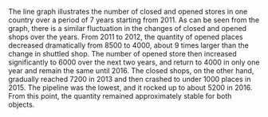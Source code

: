 The line graph illustrates the number of closed and opened stores in one country over a period of 7 years starting from 2011. As can be seen from the graph, there is a similar fluctuation in the changes of closed and opened shops over the years. From 2011 to 2012, the quantity of opened places decreased  dramatically from 8500 to 4000, about 9 times larger than the change in shuttled shop. The number of opened store then increased significantly to 6000 over the next two years, and return to 4000 in only one year and remain the same until 2016. The closed shops, on the other hand, gradually reached 7200 in 2013 and then crashed to under 1000 places in 2015. The pipeline was the lowest, and it rocked up to about 5200 in 2016. From this point, the quantity remained approximately stable for both objects. 